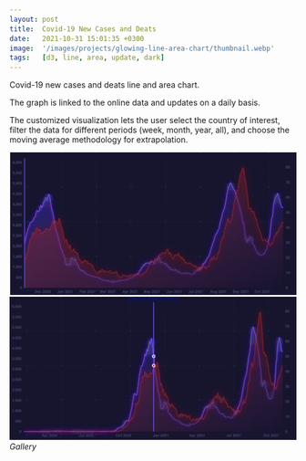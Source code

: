 ```yaml
---
layout: post
title:  Covid-19 New Cases and Deats
date:   2021-10-31 15:01:35 +0300
image:  '/images/projects/glowing-line-area-chart/thumbnail.webp'
tags:   [d3, line, area, update, dark]
---
```

Covid-19 new cases and deats line and area chart.




The graph is linked to the online data and updates on a daily basis.

The customized visualization lets the user select the country of interest, filter the data for different periods (week, month, year, all), and choose the moving average methodology for extrapolation.

<div class="gallery-box">
  <div class="gallery">
    <img src="/images/projects/glowing-line-area-chart/1.png">
     <img src="/images/projects/glowing-line-area-chart/2.png">
       
            
  </div>
  <em>Gallery</em>
</div>


